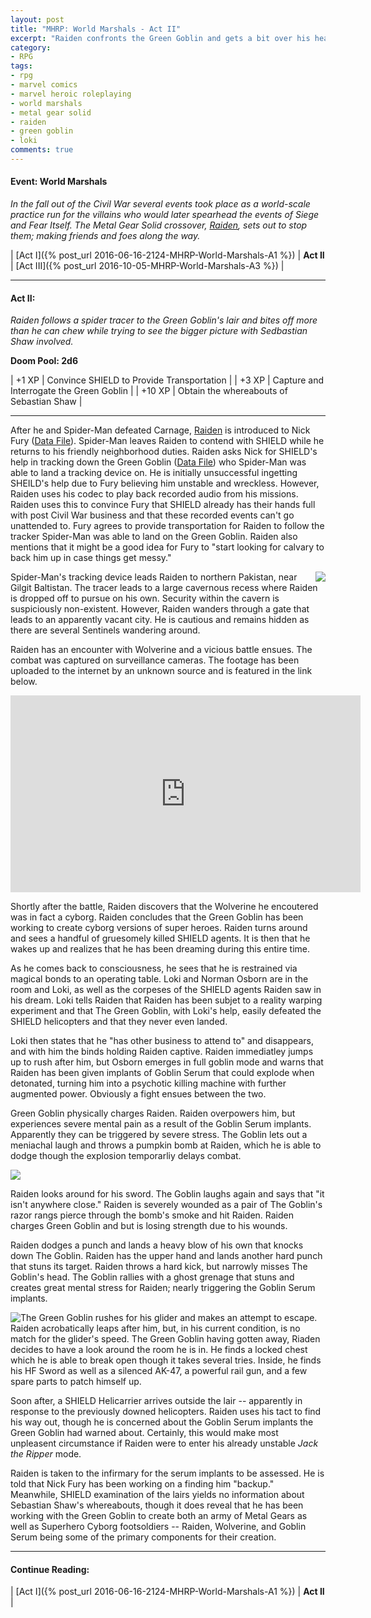 ```yaml
---
layout: post
title: "MHRP: World Marshals - Act II"
excerpt: "Raiden confronts the Green Goblin and gets a bit over his head."
category:
- RPG
tags:
- rpg
- marvel comics
- marvel heroic roleplaying
- world marshals
- metal gear solid
- raiden
- green goblin
- loki
comments: true
---
```


#### Event:  World Marshals

*In the fall out of the Civil War several events took place as a world-scale practice run for the villains who would later spearhead the events
of Siege and Fear Itself.  The Metal Gear Solid crossover,
[Raiden](https://docs.google.com/spreadsheets/d/1p-WQgYI7Ct9d_1YGmA7DXQ6TMRv-c2dUVo1vQdtRU7M/edit?usp=sharing), sets out to stop them; making
friends and foes along the way.*

| [Act I]({% post_url 2016-06-16-2124-MHRP-World-Marshals-A1 %}) | **Act II** | [Act III]({% post_url 2016-10-05-MHRP-World-Marshals-A3 %}) |

-----

#### Act II:

*Raiden follows a spider tracer to the Green Goblin's lair and bites off more than he can chew while trying to see the bigger picture with 
Sedbastian Shaw involved.*

**Doom Pool: 2d6**

| +1 XP | Convince SHIELD to Provide Transportation |
| +3 XP | Capture and Interrogate the Green Goblin |
| +10 XP | Obtain the whereabouts of Sebastian Shaw |

-----

After he and Spider-Man defeated Carnage, 
[Raiden](https://docs.google.com/spreadsheets/d/1p-WQgYI7Ct9d_1YGmA7DXQ6TMRv-c2dUVo1vQdtRU7M/edit?usp=sharing) is introduced to Nick Fury 
([Data File](https://marvelplotpoints.files.wordpress.com/2012/04/datafilenickfury.jpg)).
Spider-Man leaves Raiden to contend with SHIELD while he returns to his friendly neighborhood duties.  Raiden asks Nick for SHIELD's help in 
tracking down the Green Goblin ([Data File](http://marvelheroicrp.wikia.com/wiki/Green_Goblin_(Norman_Osborn,_Watcher_Datafile))) who 
Spider-Man was able to land a tracking device on.  He is initially unsuccessful ingetting SHEILD's help due to Fury believing him unstable and wreckless.  However, Raiden uses his codec to play back recorded audio from his
missions.  Raiden uses this to convince Fury that SHIELD already has their hands full with post Civil War business and that these recorded
events can't go unattended to.  Fury agrees to provide transportation for Raiden to follow the tracker Spider-Man was able to land on the Green
Goblin.  Raiden also mentions that it might be a good idea for Fury to "start looking for calvary to back him up in case things get messy."

<a href="http://yygeneralcorner.blogspot.com/2012/06/gilgit-baltistan-heaven-on-earth.html"><img style="float: right" src="http://2.bp.blogspot.com/-BryLnwp5k3A/T8m0RconH1I/AAAAAAAAAHQ/QyfoUCnOjUE/s400/siachen2.jpg"></a>

Spider-Man's tracking device leads Raiden to northern Pakistan, near Gilgit Baltistan.  The tracer leads to a large cavernous recess where 
Raiden is dropped off to pursue on his own.  Security within the cavern is suspiciously non-existent.  However, Raiden wanders through a gate 
that leads to an apparently vacant city.  He is cautious and remains hidden as there are several Sentinels wandering around.

Raiden has an encounter with Wolverine and a vicious battle ensues.  The combat was captured on surveillance cameras.  The footage has been 
uploaded to the internet by an unknown source and is featured in the link below.

<iframe width="560" height="315" src="https://www.youtube.com/embed/cFm982JyE4A" frameborder="0" allowfullscreen></iframe>

Shortly after the battle, Raiden discovers that the Wolverine he encoutered was in fact a cyborg.  Raiden concludes that the Green Goblin has 
been working to create cyborg versions of super heroes.  Raiden turns around and sees a handful of gruesomely killed SHIELD agents.  It is then 
that he wakes up and realizes that he has been dreaming during this entire time.

As he comes back to consciousness, he sees that he is restrained via magical bonds to an operating table.  Loki and Norman Osborn are in the 
room and Loki, as well as the corpeses of the SHIELD agents Raiden saw in his dream.  Loki tells Raiden that Raiden has been subjet to a 
reality warping experiment and that The Green Goblin, with Loki's help, easily defeated the SHIELD helicopters and that they never even landed.

<a href="https://passthepopcorn2016.wordpress.com/2016/06/11/why-captain-america-civil-war-doesnt-need-a-villain/"><img style="float: right" sr="https://liretranger.files.wordpress.com/2016/05/loki.jpg?w=380&h=288"></a>

Loki then states that he "has other business to attend to" and disappears, and with him the binds holding Raiden captive.  Raiden immediatley 
jumps up to rush after him, but Osborn emerges in full goblin mode and warns that Raiden has been given implants of Goblin Serum that could 
explode when detonated, turning him into a psychotic killing machine with further augmented power.  Obviously a fight ensues between the two.

Green Goblin physically charges Raiden.  Raiden overpowers him, but experiences severe mental pain as a result of the Goblin Serum implants.  
Apparently they can be triggered by severe stress.  The Goblin lets out a meniachal laugh and throws a pumpkin bomb at Raiden, which he is able 
to dodge though the explosion temporarliy delays combat.

<a href="http://www.thegreengoblinshideout.com/the-goblin-s-arsenal"><img src="http://www.thegreengoblinshideout.com/_/rsrc/1311209752709/the-goblin-s-arsenal/ppspider_75034.jpg"></a>

Raiden looks around for his sword.  The Goblin laughs again and says that "it isn't anywhere close."  Raiden is severely wounded as a pair of 
The Goblin's razor rangs pierce through the bomb's smoke and hit Raiden.  Raiden charges Green Goblin and but is losing strength due to his 
wounds.

Raiden dodges a punch and lands a heavy blow of his own that knocks down The Goblin.  Raiden has the upper hand and lands another hard punch 
that stuns its target.  Raiden throws a hard kick, but narrowly misses The Goblin's head.  The Goblin rallies with a ghost grenage that stuns 
and creates great mental stress for Raiden; nearly triggering the Goblin Serum implants.

<a href="http://www.sideshowtoy.com/collectibles/metal-gear-raiden-hot-toys-902184/"><img style="float: left" 
src="http://www.sideshowtoy.com/assets/products/902184-raiden/lg/902184-raiden-013.jpg"></a>

The Green Goblin rushes for his glider and makes an attempt to escape.  Raiden acrobatically leaps after him, but, in his current condition, is 
no match for the glider's speed.  The Green Goblin having gotten away, Riaden decides to have a look around the room he is in.  He finds a 
locked chest which he is able to break open though it takes several tries.  Inside, he finds his HF Sword as well as a silenced AK-47, a 
powerful rail gun, and a few spare parts to patch himself up.

Soon after, a SHIELD Helicarrier arrives outside the lair -- apparently in response to the previously downed helicopters.  Raiden uses his tact 
to find his way out, though he is concerned about the Goblin Serum implants the Green Goblin had warned about.  Certainly, this would make most 
unpleasent circumstance if Raiden were to enter his already unstable *Jack the Ripper* mode.

Raiden is taken to the infirmary for the serum implants to be assessed.  He is told that Nick Fury has been working on a finding him "backup."  
Meanwhile, SHIELD examination of the lairs yields no information about Sebastian Shaw's whereabouts, though it does reveal that he has been 
working with the Green Goblin to create both an army of Metal Gears as well as Superhero Cyborg footsoldiers -- Raiden, Wolverine, and Goblin 
Serum being some of the primary components for their creation.

-----

#### Continue Reading:

| [Act I]({% post_url 2016-06-16-2124-MHRP-World-Marshals-A1 %}) | **Act II** |

